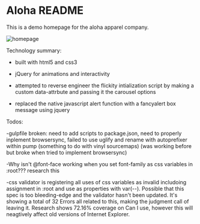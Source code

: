 # Aloha README

This is a demo homepage for the aloha apparel company.

![homepage](./images/Screen-Shot.png)

Technology summary:

- built with html5 and css3

- jQuery for animations and interactivity

- attempted to reverse engineer the flickity intialization script by making a custom data-attrbute and passing it the carousel options

- replaced the native javascript alert function with a fancyalert box message using jquery

Todos:

-gulpfile broken: need to add scripts to package.json, need to properly inplement browsersync, failed to use uglify and rename with autoprefixer within pump (something to do with vinyl sourcemaps) (was working before but broke when tried to implement browsersync)

-Why isn't @font-face working when you set font-family as css variables in :root??? research this

-css validator is registering all uses of css variables as invalid includoing assignment in :root and use as properties with var(--). Possible that this spec is too bleeding-edge and the validator hasn't been updated. It's showing a total of 32 Errors all related to this, making the judgment call of leaving it. Research shows 72.16% coverage on Can I use, however this will neagtively affect old versions of Internet Explorer.
